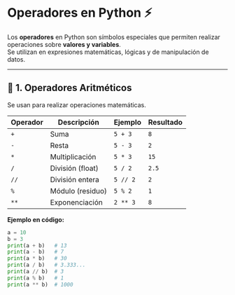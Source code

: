 # Operadores en Python ⚡

Los **operadores** en Python son símbolos especiales que permiten realizar operaciones sobre **valores y variables**.  
Se utilizan en expresiones matemáticas, lógicas y de manipulación de datos.

---

## 🔹 1. Operadores Aritméticos

Se usan para realizar operaciones matemáticas.

| Operador | Descripción              | Ejemplo | Resultado |
|----------|--------------------------|---------|-----------|
| `+`      | Suma                     | `5 + 3` | `8`       |
| `-`      | Resta                    | `5 - 3` | `2`       |
| `*`      | Multiplicación           | `5 * 3` | `15`      |
| `/`      | División (float)         | `5 / 2` | `2.5`     |
| `//`     | División entera          | `5 // 2`| `2`       |
| `%`      | Módulo (residuo)         | `5 % 2` | `1`       |
| `**`     | Exponenciación           | `2 ** 3`| `8`       |

**Ejemplo en código:**
```python
a = 10
b = 3
print(a + b)   # 13
print(a - b)   # 7
print(a * b)   # 30
print(a / b)   # 3.333...
print(a // b)  # 3
print(a % b)   # 1
print(a ** b)  # 1000
